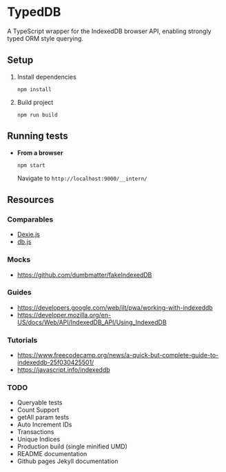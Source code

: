 # TypedDB

A TypeScript wrapper for the IndexedDB browser API, enabling strongly typed ORM style querying.

## Setup

1. Install dependencies

    `npm install`

2. Build project

    `npm run build`

## Running tests

* **From a browser**

    `npm start`

    Navigate to `http://localhost:9000/__intern/`

## Resources

### Comparables

* [Dexie.js](https://dexie.org/)
* [db.js](http://aaronpowell.github.io/db.js/)


### Mocks

* https://github.com/dumbmatter/fakeIndexedDB

### Guides

* https://developers.google.com/web/ilt/pwa/working-with-indexeddb
* https://developer.mozilla.org/en-US/docs/Web/API/IndexedDB_API/Using_IndexedDB

### Tutorials

* https://www.freecodecamp.org/news/a-quick-but-complete-guide-to-indexeddb-25f030425501/
* https://javascript.info/indexeddb

### TODO

* Queryable tests
* Count Support
* getAll param tests
* Auto Increment IDs
* Transactions
* Unique Indices
* Production build (single minified UMD)
* README documentation
* Github pages Jekyll documentation
